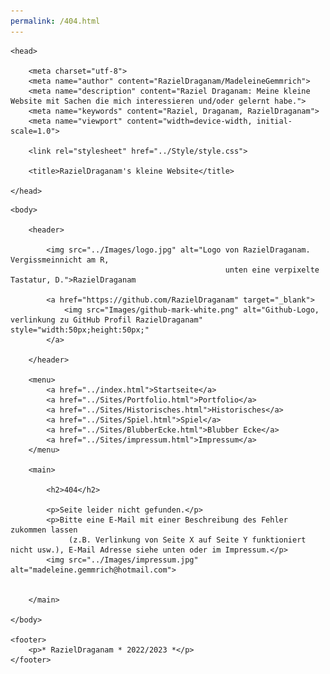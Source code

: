 ```yaml
---
permalink: /404.html
---
```


<html lang="de">

    <head>

        <meta charset="utf-8">
        <meta name="author" content="RazielDraganam/MadeleineGemmrich">
        <meta name="description" content="Raziel Draganam: Meine kleine Website mit Sachen die mich interessieren und/oder gelernt habe.">
        <meta name="keywords" content="Raziel, Draganam, RazielDraganam">
        <meta name="viewport" content="width=device-width, initial-scale=1.0">

        <link rel="stylesheet" href="../Style/style.css">

        <title>RazielDraganam's kleine Website</title>

    </head>
<!------------h6 ist im CSS festgelegt für Datum in der Blubber-Ecke!!------------------------------------------------------------------------------------------------>
    <body>
    
        <header>

            <img src="../Images/logo.jpg" alt="Logo von RazielDraganam. Vergissmeinnicht am R, 
                                                    unten eine verpixelte Tastatur, D.">RazielDraganam

            <a href="https://github.com/RazielDraganam" target="_blank">
                <img src="Images/github-mark-white.png" alt="Github-Logo, verlinkung zu GitHub Profil RazielDraganam" style="width:50px;height:50px;"
            </a>

        </header>

        <menu>
            <a href="../index.html">Startseite</a>
            <a href="../Sites/Portfolio.html">Portfolio</a>
            <a href="../Sites/Historisches.html">Historisches</a>
            <a href="../Sites/Spiel.html">Spiel</a>
            <a href="../Sites/BlubberEcke.html">Blubber Ecke</a>
            <a href="../Sites/impressum.html">Impressum</a>
        </menu>

        <main>

            <h2>404</h2>

            <p>Seite leider nicht gefunden.</p>
            <p>Bitte eine E-Mail mit einer Beschreibung des Fehler zukommen lassen
                 (z.B. Verlinkung von Seite X auf Seite Y funktioniert nicht usw.), E-Mail Adresse siehe unten oder im Impressum.</p>
            <img src="../Images/impressum.jpg" alt="madeleine.gemmrich@hotmail.com">
            

        </main>

    </body>

    <footer>
        <p>* RazielDraganam * 2022/2023 *</p>
    </footer>

</html>

<!-- GNU Terry Pratchett -->
<!-- GNU Birgit Gemmrich -->
<!-- GNU Douglas Adams-->
<!-- GNU Iwata Satoru-->
